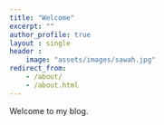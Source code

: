 ```yaml
---
title: "Welcome"
excerpt: ""
author_profile: true
layout : single
header :
    image: "assets/images/sawah.jpg"
redirect_from: 
    - /about/
    - /about.html
---
```


Welcome to my blog. 

